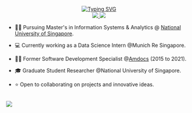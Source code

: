 <p align="center">
<a href="https://github.com/singhvarsha0808">
    <img src="https://readme-typing-svg.demolab.com?font=Fira+Code&duration=1000&pause=2000&multiline=true&width=930&height=200&lines=Varsha+Singh;Master's+student+%7C+Data+Science+Enthusiast+%7C+Data+Analyst%7C+Software+Developer;Data+Science+%7C+Machine+Learning+%7C+Explainable+AI+%7C+Telecom+BSS;National+University+of+Singapore+%7C+Munich+Re+%7C+Ex+-Amdocs+%7C+Ex-Oracle" alt="Typing SVG" />
</a>
<br/>
<a href="https://www.linkedin.com/in/varshasi/">
    <img src="https://img.shields.io/badge/-Linkedin-blue?style=flat-square&logo=linkedin">
</a>
<a href="mailto:singhvarsha88@outlook.com">
    <img src="https://img.shields.io/badge/-Email-red?style=flat-square&logo=gmail&logoColor=white">
</a>

<br/>

* 🧑‍🎓 Pursuing Master's in Information Systems & Analytics @ [National University of Singapore](https://www.comp.nus.edu.sg/). 

* 💻 Currently working as a Data Science Intern @Munich Re Singapore.

* 🧑‍💼 Former Software Development Specialist @[Amdocs](https://www.amdocs.com/) (2015 to 2021).

* 🎓 Graduate Student Researcher @National University of Singapore.

* ⭐ Open to collaborating on projects and innovative ideas. 

<br/> 

<a href="https://github.com/singhvarsha0808">
    <img src="https://github-stats-alpha.vercel.app/api?username=singhvarsha0808&cc=22272e&tc=37BCF6&ic=fff&">
</a>

</p>
